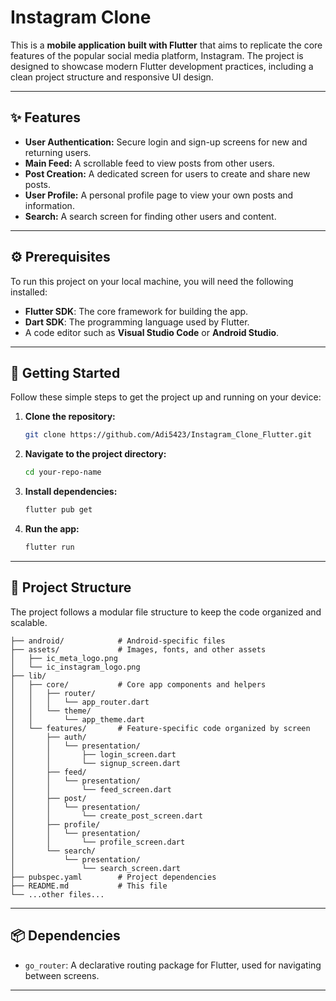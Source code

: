# Instagram Clone

This is a **mobile application built with Flutter** that aims to replicate the core features of the popular social media platform, Instagram. The project is designed to showcase modern Flutter development practices, including a clean project structure and responsive UI design.

---

## ✨ Features

* **User Authentication:** Secure login and sign-up screens for new and returning users.
* **Main Feed:** A scrollable feed to view posts from other users.
* **Post Creation:** A dedicated screen for users to create and share new posts.
* **User Profile:** A personal profile page to view your own posts and information.
* **Search:** A search screen for finding other users and content.

---

## ⚙️ Prerequisites

To run this project on your local machine, you will need the following installed:

* **Flutter SDK**: The core framework for building the app.
* **Dart SDK**: The programming language used by Flutter.
* A code editor such as **Visual Studio Code** or **Android Studio**.

---

## 🚀 Getting Started

Follow these simple steps to get the project up and running on your device:

1.  **Clone the repository:**
    ```bash
    git clone https://github.com/Adi5423/Instagram_Clone_Flutter.git
    ```
2.  **Navigate to the project directory:**
    ```bash
    cd your-repo-name
    ```
3.  **Install dependencies:**
    ```bash
    flutter pub get
    ```
4.  **Run the app:**
    ```bash
    flutter run
    ```

---

## 📂 Project Structure

The project follows a modular file structure to keep the code organized and scalable.

```text
├── android/            # Android-specific files
├── assets/             # Images, fonts, and other assets
│   ├── ic_meta_logo.png
│   └── ic_instagram_logo.png
├── lib/
│   ├── core/           # Core app components and helpers
│   │   ├── router/
│   │   │   └── app_router.dart
│   │   └── theme/
│   │       └── app_theme.dart
│   └── features/       # Feature-specific code organized by screen
│       ├── auth/
│       │   └── presentation/
│       │       ├── login_screen.dart
│       │       └── signup_screen.dart
│       ├── feed/
│       │   └── presentation/
│       │       └── feed_screen.dart
│       ├── post/
│       │   └── presentation/
│       │       └── create_post_screen.dart
│       ├── profile/
│       │   └── presentation/
│       │       └── profile_screen.dart
│       └── search/
│           └── presentation/
│               └── search_screen.dart
├── pubspec.yaml        # Project dependencies
├── README.md           # This file
└── ...other files...
```

---

## 📦 Dependencies

* `go_router`: A declarative routing package for Flutter, used for navigating between screens.

---

